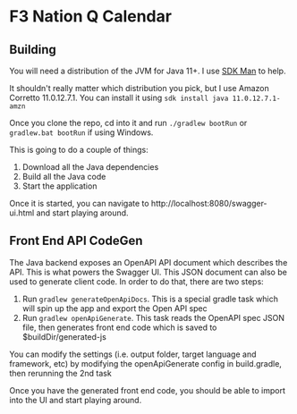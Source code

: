 # F3 Nation Q Calendar


## Building
You will need a distribution of the JVM for Java 11+.  I use [SDK Man](https://sdkman.io/) to help.

It shouldn't really matter which distribution you pick, but I use Amazon Corretto 11.0.12.7.1.
You can install it using `sdk install java 11.0.12.7.1-amzn`

Once you clone the repo, cd into it and run 
`./gradlew bootRun` or `gradlew.bat bootRun` if using Windows.

This is going to do a couple of things:
1) Download all the Java dependencies
2) Build all the Java code
3) Start the application

Once it is started, you can navigate to http://localhost:8080/swagger-ui.html and start playing around.

## Front End API CodeGen
The Java backend exposes an OpenAPI API document which describes the API.  This is what powers the Swagger UI.
This JSON document can also be used to generate client code.  In order to do that, there are two steps:
1) Run `gradlew generateOpenApiDocs`.  This is a special gradle task which will spin up the app and export the Open API spec
2) Run `gradlew openApiGenerate`.  This task reads the OpenAPI spec JSON file, then generates front end code which is saved to $buildDir/generated-js

You can modify the settings (i.e. output folder, target language and framework, etc) by modifying the openApiGenerate config in build.gradle, then rerunning the 2nd task

Once you have the generated front end code, you should be able to import into the UI and start playing around.